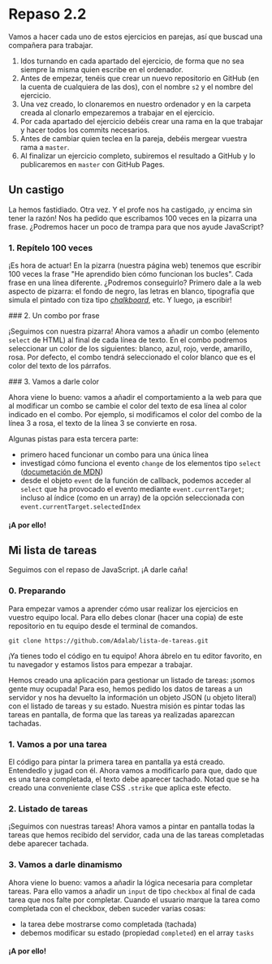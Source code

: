 # Repaso 2.2

Vamos a hacer cada uno de estos ejercicios en parejas, así que buscad una compañera para trabajar.

1. Idos turnando en cada apartado del ejercicio, de forma que no sea siempre la misma quien escribe en el ordenador.
1. Antes de empezar, tenéis que crear un nuevo repositorio en GitHub (en la cuenta de cualquiera de las dos), con el nombre `s2` y el nombre del ejercicio.
1. Una vez creado, lo clonaremos en nuestro ordenador y en la carpeta creada al clonarlo empezaremos a trabajar en el ejercicio.
1. Por cada apartado del ejercicio debéis crear una rama en la que trabajar y hacer todos los commits necesarios.
1. Antes de cambiar quien teclea en la pareja, debéis mergear vuestra rama a `master`.
1. Al finalizar un ejercicio completo, subiremos el resultado a GitHub y lo publicaremos en `master` con GitHub Pages.

## Un castigo

La hemos fastidiado. Otra vez. Y el profe nos ha castigado, ¡y encima sin tener la razón! Nos ha pedido que escribamos 100 veces en la pizarra una frase. ¿Podremos hacer un poco de trampa para que nos ayude JavaScript?

### 1. Repítelo 100 veces

¡Es hora de actuar! En la pizarra (nuestra página web) tenemos que escribir 100 veces la frase "He aprendido bien cómo funcionan los bucles". Cada frase en una línea diferente. ¿Podremos conseguirlo? Primero dale a la web aspecto de pizarra: el fondo de negro, las letras en blanco, tipografía que simula el pintado con tiza tipo [*chalkboard*](http://www.fontspace.com/category/chalkboard), etc. Y luego, ¡a escribir!

### 2. Un combo por frase

¡Seguimos con nuestra pizarra! Ahora vamos a añadir un combo (elemento `select` de HTML) al final de cada línea de texto. En el combo podremos seleccionar un color de los siguientes: blanco, azul, rojo, verde, amarillo, rosa. Por defecto, el combo tendrá seleccionado el color blanco que es el color del texto de los párrafos.

### 3. Vamos a darle color

Ahora viene lo bueno: vamos a añadir el comportamiento a la web para que al modificar un combo se cambie el color del texto de esa línea al color indicado en el combo. Por ejemplo, si modificamos el color del combo de la línea 3 a rosa, el texto de la línea 3 se convierte en rosa.

Algunas pistas para esta tercera parte:

- primero haced funcionar un combo para una única línea
- investigad cómo funciona el evento `change` de los elementos tipo `select` ([documetación de MDN](https://developer.mozilla.org/en-US/docs/Web/Events/change))
- desde el objeto `event` de la función de callback, podemos acceder al `select` que ha provocado el evento mediante `event.currentTarget`; incluso al índice (como en un array) de la opción seleccionada con `event.currentTarget.selectedIndex`

#### ¡A por ello!

## Mi lista de tareas

Seguimos con el repaso de JavaScript. ¡A darle caña!

### 0. Preparando

Para empezar vamos a aprender cómo usar realizar los ejercicios en vuestro equipo local. Para ello debes clonar (hacer una copia) de este repositorio en tu equipo desde el terminal de comandos.

`git clone https://github.com/Adalab/lista-de-tareas.git`

¡Ya tienes todo el código en tu equipo! Ahora ábrelo en tu editor favorito, en tu navegador y estamos listos para empezar a trabajar.

Hemos creado una aplicación para gestionar un listado de tareas: ¡somos gente muy ocupada! Para eso, hemos pedido los datos de tareas a un servidor y nos ha devuelto la información un objeto JSON (u objeto literal) con el listado de tareas y su estado. Nuestra misión es pintar todas las tareas en pantalla, de forma que las tareas ya realizadas aparezcan tachadas.


### 1. Vamos a por una tarea

El código para pintar la primera tarea en pantalla ya está creado. Entendedlo y jugad con él. Ahora vamos a modificarlo para que, dado que es una tarea completada, el texto debe aparecer tachado. Notad que se ha creado una conveniente clase CSS `.strike` que aplica este efecto.


### 2. Listado de tareas

¡Seguimos con nuestras tareas! Ahora vamos a pintar en pantalla todas la tareas que hemos recibido del servidor, cada una de las tareas completadas  debe aparecer tachada.


### 3. Vamos a darle dinamismo
Ahora viene lo bueno: vamos a añadir la lógica necesaria para completar tareas. Para ello vamos a añadir un `input` de tipo `checkbox` al final de cada tarea que nos falte por completar. Cuando el usuario marque la tarea como completada con el checkbox, deben suceder varias cosas:
- la tarea debe mostrarse como completada (tachada)
- debemos modificar su estado (propiedad `completed`) en el array `tasks`

#### ¡A por ello!
